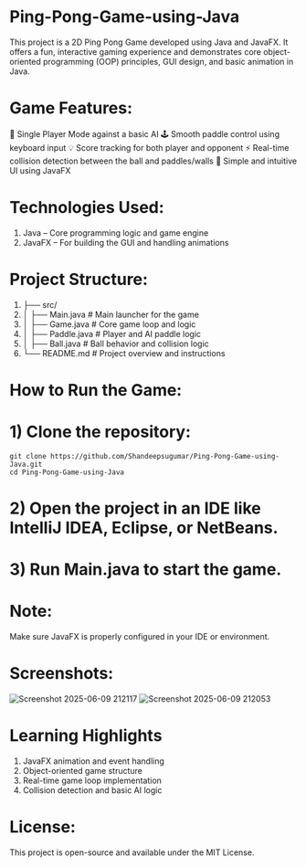 # Ping-Pong-Game-using-Java
This project is a 2D Ping Pong Game developed using Java and JavaFX. It offers a fun, interactive gaming experience and demonstrates core object-oriented programming (OOP) principles, GUI design, and basic animation in Java.

# Game Features:
  🎯 Single Player Mode against a basic AI
  🕹️ Smooth paddle control using keyboard input
  💡 Score tracking for both player and opponent
  ⚡ Real-time collision detection between the ball and paddles/walls
  🎨 Simple and intuitive UI using JavaFX

# Technologies Used:
  1) Java – Core programming logic and game engine
  2) JavaFX – For building the GUI and handling animations

# Project Structure:
1) ├── src/
2) │   ├── Main.java              # Main launcher for the game
3) │   ├── Game.java              # Core game loop and logic
4) │   ├── Paddle.java            # Player and AI paddle logic
5) │   ├── Ball.java              # Ball behavior and collision logic
6) └── README.md                  # Project overview and instructions

# How to Run the Game:
  # 1) Clone the repository:
    git clone https://github.com/Shandeepsugumar/Ping-Pong-Game-using-Java.git
    cd Ping-Pong-Game-using-Java
  # 2) Open the project in an IDE like IntelliJ IDEA, Eclipse, or NetBeans.
  # 3) Run Main.java to start the game.
  # Note: 
  Make sure JavaFX is properly configured in your IDE or environment.

# Screenshots:
![Screenshot 2025-06-09 212117](https://github.com/user-attachments/assets/17846c25-f8e8-4380-8987-ddc63da8de16)
![Screenshot 2025-06-09 212053](https://github.com/user-attachments/assets/6c927927-d3eb-461c-a479-7486c54c4d0d)




#  Learning Highlights
  1) JavaFX animation and event handling
  2) Object-oriented game structure
  3) Real-time game loop implementation
  4) Collision detection and basic AI logic

#  License:
 This project is open-source and available under the MIT License.



